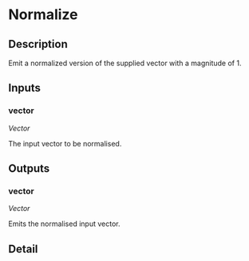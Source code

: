 # Normalize

## Description
Emit a normalized version of the supplied vector with a magnitude of 1.

## Inputs
### vector

*Vector*

The input vector to be normalised.

## Outputs
### vector

*Vector*

Emits the normalised input vector.

## Detail

